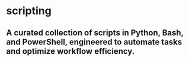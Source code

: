 # scripting
## A curated collection of scripts in Python, Bash, and PowerShell, engineered to automate tasks and optimize workflow efficiency.
